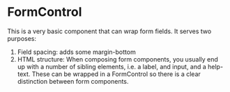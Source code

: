 # FormControl

This is a very basic component that can wrap form fields. It serves two purposes:

1. Field spacing: adds some margin-bottom
1. HTML structure: When composing form components, you usually end up with a number of sibling elements, i.e. a label, and input, and a help-text. These can be wrapped in a FormControl so there is a clear distinction between form components.
